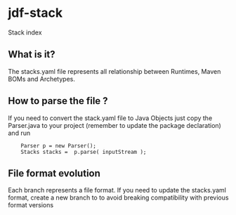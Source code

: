 jdf-stack
=========

Stack index

What is it?
-----------

The stacks.yaml file represents all relationship between Runtimes, Maven BOMs and Archetypes.

How to parse the file ?
-----------------------

If you need to convert the stack.yaml file to Java Objects just copy the Parser.java to your project (remember to update the package declaration) and run

        Parser p = new Parser();
        Stacks stacks =  p.parse( inputStream );


File format evolution
----------------------

Each branch represents a file format. If you need to update the stacks.yaml format, create a new branch to to avoid breaking compatibility with previous format versions
